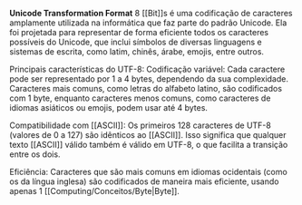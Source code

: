 
**Unicode Transformation Format** 
8 [[Bit]]s é uma codificação de caracteres amplamente utilizada na informática que faz parte do padrão Unicode. Ela foi projetada para representar de forma eficiente todos os caracteres possíveis do Unicode, que inclui símbolos de diversas linguagens e sistemas de escrita, como latim, chinês, árabe, emojis, entre outros.

Principais características do UTF-8:
Codificação variável: Cada caractere pode ser representado por 1 a 4 bytes, dependendo da sua complexidade. Caracteres mais comuns, como letras do alfabeto latino, são codificados com 1 byte, enquanto caracteres menos comuns, como caracteres de idiomas asiáticos ou emojis, podem usar até 4 bytes.

Compatibilidade com [[ASCII]]: Os primeiros 128 caracteres de UTF-8 (valores de 0 a 127) são idênticos ao  [[ASCII]]. Isso significa que qualquer texto [[ASCII]] válido também é válido em UTF-8, o que facilita a transição entre os dois.

Eficiência: Caracteres que são mais comuns em idiomas ocidentais (como os da língua inglesa) são codificados de maneira mais eficiente, usando apenas 1 [[Computing/Conceitos/Byte|Byte]].